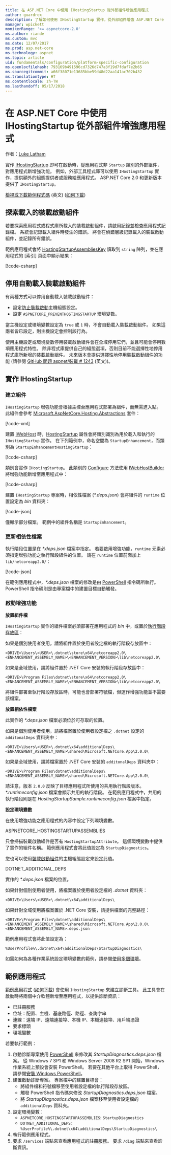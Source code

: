 ```yaml
---
title: 在 ASP.NET Core 中使用 IHostingStartup 從外部組件增強應用程式
author: guardrex
description: 了解如何使用 IHostingStartup 實作，從外部組件增強 ASP.NET Core 應用程式。
manager: wpickett
monikerRange: '>= aspnetcore-2.0'
ms.author: riande
ms.custom: mvc
ms.date: 12/07/2017
ms.prod: asp.net-core
ms.technology: aspnet
ms.topic: article
uid: fundamentals/configuration/platform-specific-configuration
ms.openlocfilehash: 793169b491596cd7326d747a3f19d7fdaf7e2b65
ms.sourcegitcommit: a66f38071e13685bbe59d48d22aa141ac702b432
ms.translationtype: HT
ms.contentlocale: zh-TW
ms.lasthandoff: 05/17/2018
---
```

# <a name="enhance-an-app-from-an-external-assembly-in-aspnet-core-with-ihostingstartup"></a>在 ASP.NET Core 中使用 IHostingStartup 從外部組件增強應用程式

作者：[Luke Latham](https://github.com/guardrex)

實作 [IHostingStartup](/dotnet/api/microsoft.aspnetcore.hosting.ihostingstartup) 即可在啟動時，從應用程式非 `Startup` 類別的外部組件，對應用程式新增強功能。 例如，外部工具程式庫可以使用 `IHostingStartup` 實作，提供額外的組態提供者或服務給應用程式。 ASP.NET Core 2.0 和更新版本提供了 `IHostingStartup`。

[檢視或下載範例程式碼](https://github.com/aspnet/Docs/tree/master/aspnetcore/fundamentals/configuration/platform-specific-configuration/sample/) \(英文\) ([如何下載](xref:tutorials/index#how-to-download-a-sample))

## <a name="discover-loaded-hosting-startup-assemblies"></a>探索載入的裝載啟動組件

若要探索應用程式或程式庫所載入的裝載啟動組件，請啟用記錄並檢查應用程式記錄檔。 系統會記錄載入組件時發生的錯誤。 將會在偵錯層級記錄載入的裝載啟動組件，並記錄所有錯誤。

範例應用程式會將 [HostingStartupAssembliesKey](/dotnet/api/microsoft.aspnetcore.hosting.webhostdefaults.hostingstartupassemblieskey) 讀取到 `string` 陣列，並在應用程式的 [索引] 頁面中顯示結果：

[!code-csharp[](platform-specific-configuration/sample/HostingStartupSample/Pages/Index.cshtml.cs?name=snippet1&highlight=14-16)]

## <a name="disable-automatic-loading-of-hosting-startup-assemblies"></a>停用自動載入裝載啟動組件

有兩種方式可以停用自動載入裝載啟動組件：

* 設定[防止裝載啟動](xref:fundamentals/host/web-host#prevent-hosting-startup)主機組態設定。
* 設定 `ASPNETCORE_PREVENTHOSTINGSTARTUP` 環境變數。

當主機設定或環境變數設定為 `true` 或 `1` 時，不會自動載入裝載啟動組件。 如果這兩者皆已設定，則主機設定會控制該行為。

使用主機設定或環境變數停用裝載啟動組件會在全域停用它們，並且可能會停用數項應用程式特性。 除非程式庫提供自己的組態選項，否則目前不能選擇性地停用程式庫所新增的裝載啟動組件。 未來版本會提供選擇性地停用裝載啟動組件的功能 (請參閱 [GitHub 問題 aspnet/裝載 # 1243](https://github.com/aspnet/Hosting/pull/1243) (英文))。

## <a name="implement-ihostingstartup"></a>實作 IHostingStartup

### <a name="create-the-assembly"></a>建立組件

`IHostingStartup` 增強功能會根據主控台應用程式部署為組件，而無需進入點。 此組件會參考 [Microsoft.AspNetCore.Hosting.Abstractions](https://www.nuget.org/packages/Microsoft.AspNetCore.Hosting.Abstractions/) 套件：

[!code-xml[](platform-specific-configuration/snapshot_sample/StartupEnhancement.csproj)]

建置 [IWebHost](/dotnet/api/microsoft.aspnetcore.hosting.iwebhost) 時，[HostingStartup](/dotnet/api/microsoft.aspnetcore.hosting.hostingstartupattribute) 屬性會將類別識別為用於載入和執行的 `IHostingStartup` 實作。 在下列範例中，命名空間為 `StartupEnhancement`，而類別為 `StartupEnhancementHostingStartup`：

[!code-csharp[](platform-specific-configuration/snapshot_sample/StartupEnhancement.cs?name=snippet1)]

類別會實作 `IHostingStartup`。 此類別的 [Configure](/dotnet/api/microsoft.aspnetcore.hosting.ihostingstartup.configure) 方法使用 [IWebHostBuilder](/dotnet/api/microsoft.aspnetcore.hosting.iwebhostbuilder) 將增強功能新增至應用程式中：

[!code-csharp[](platform-specific-configuration/snapshot_sample/StartupEnhancement.cs?name=snippet2&highlight=3,5)]

建置 `IHostingStartup` 專案時，相依性檔案 (*\*.deps.json*) 會將組件的 `runtime` 位置設定為 *bin* 資料夾：

[!code-json[](platform-specific-configuration/snapshot_sample/StartupEnhancement1.deps.json?range=2-13&highlight=8)]

僅顯示部分檔案。 範例中的組件名稱是 `StartupEnhancement`。

### <a name="update-the-dependencies-file"></a>更新相依性檔案

執行階段位置是在 *\*.deps.json* 檔案中指定。 若要啟用增強功能，`runtime` 元素必須指定增強功能之執行階段組件的位置。 請在 `runtime` 位置前面加上 `lib/netcoreapp2.0/`：

[!code-json[](platform-specific-configuration/snapshot_sample/StartupEnhancement2.deps.json?range=2-13&highlight=8)]

在範例應用程式中，*\*.deps.json* 檔案的修改是由 [PowerShell](/powershell/scripting/powershell-scripting) 指令碼所執行。 PowerShell 指令碼則是由專案檔中的建置目標自動觸發。

### <a name="enhancement-activation"></a>啟動增強功能

**放置組件檔**

`IHostingStartup` 實作的組件檔案必須部署在應用程式的 *bin* 中，或置於[執行階段存放區](/dotnet/core/deploying/runtime-store)：

如果是個別使用者使用，請將組件置於使用者設定檔的執行階段存放區中：

```
<DRIVE>\Users\<USER>\.dotnet\store\x64\netcoreapp2.0\<ENHANCEMENT_ASSEMBLY_NAME>\<ENHANCEMENT_VERSION>\lib\netcoreapp2.0\
```

如果是全域使用，請將組件置於 .NET Core 安裝的執行階段存放區中：

```
<DRIVE>\Program Files\dotnet\store\x64\netcoreapp2.0\<ENHANCEMENT_ASSEMBLY_NAME>\<ENHANCEMENT_VERSION>\lib\netcoreapp2.0\
```

將組件部署至執行階段存放區時，可能也會部署符號檔，但運作增強功能並不需要該檔案。

**放置相依性檔案**

此實作的 *\*.deps.json* 檔案必須位於可存取的位置。

如果是個別使用者使用，請將檔案置於使用者設定檔之 `.dotnet` 設定的 `additonalDeps` 資料夾中： 

```
<DRIVE>\Users\<USER>\.dotnet\x64\additionalDeps\<ENHANCEMENT_ASSEMBLY_NAME>\shared\Microsoft.NETCore.App\2.0.0\
```

如果是全域使用，請將檔案置於 .NET Core 安裝的 `additonalDeps` 資料夾中：

```
<DRIVE>\Program Files\dotnet\additionalDeps\<ENHANCEMENT_ASSEMBLY_NAME>\shared\Microsoft.NETCore.App\2.0.0\
```

請注意，版本 `2.0.0` 反映了目標應用程式所使用的共用執行階段版本。 *\*.runtimeconfig.json* 檔案會顯示共用的執行階段。 在範例應用程式中，共用的執行階段則是在 *HostingStartupSample.runtimeconfig.json* 檔案中指定。

**設定環境變數**

在使用增強功能之應用程式的內容中設定下列環境變數。

ASPNETCORE\_HOSTINGSTARTUPASSEMBLIES

只會掃描裝載啟動組件是否有 `HostingStartupAttribute`。 這個環境變數中提供了實作的組件名稱。 範例應用程式會將此值設定為 `StartupDiagnostics`。

您也可以使用[裝載啟動組件](xref:fundamentals/host/web-host#hosting-startup-assemblies)的主機組態設定來設定此值。

DOTNET\_ADDITIONAL\_DEPS

實作的 *\*.deps.json* 檔案的位置。

如果針對個別使用者使用，將檔案置於使用者設定檔的 *.dotnet* 資料夾：

```
<DRIVE>\Users\<USER>\.dotnet\x64\additionalDeps\
```

如果針對全域使用將檔案置於 .NET Core 安裝，請提供檔案的完整路徑：

```
<DRIVE>\Program Files\dotnet\additionalDeps\<ENHANCEMENT_ASSEMBLY_NAME>\shared\Microsoft.NETCore.App\2.0.0\<ENHANCEMENT_ASSEMBLY_NAME>.deps.json
```

範例應用程式會將此值設定為：

```
%UserProfile%\.dotnet\x64\additionalDeps\StartupDiagnostics\
```

如需如何為各種作業系統設定環境變數的範例，請參閱[使用多個環境](xref:fundamentals/environments)。

## <a name="sample-app"></a>範例應用程式

[範例應用程式](https://github.com/aspnet/Docs/tree/master/aspnetcore/fundamentals/configuration/platform-specific-configuration/sample/) ([如何下載](xref:tutorials/index#how-to-download-a-sample)) 會使用 `IHostingStartup` 來建立診斷工具。 此工具會在啟動時將兩個中介軟體新增至應用程式，以提供診斷資訊：

* 已註冊服務
* 位址：配置、主機、基底路徑、路徑、查詢字串
* 連線：遠端 IP、遠端連接埠、本機 IP、本機連接埠、用戶端憑證
* 要求標頭
* 環境變數

若要執行範例：

1. 啟動診斷專案使用 [PowerShell](/powershell/scripting/powershell-scripting) 來修改其 *StartupDiagnostics.deps.json* 檔案。 從 Windows 7 SP1 和 Windows Server 2008 R2 SP1 開始，Windows 作業系統上預設會安裝 PowerShell。 若要在其他平台上取得 PowerShell，請參閱[安裝 Windows PowerShell](/powershell/scripting/setup/installing-windows-powershell)。
2. 建置啟動診斷專案。 專案檔中的建置目標會：
   * 將組件檔和符號檔移至使用者設定檔的執行階段存放區。
   * 觸發 PowerShell 指令碼來修改 *StartupDiagnostics.deps.json* 檔案。
   * 將 *StartupDiagnostics.deps.json* 檔案移至使用者設定檔的 `additionalDeps` 資料夾。
3. 設定環境變數：
    * `ASPNETCORE_HOSTINGSTARTUPASSEMBLIES`: `StartupDiagnostics`
    * `DOTNET_ADDITIONAL_DEPS`: `%UserProfile%\.dotnet\x64\additionalDeps\StartupDiagnostics\`
4. 執行範例應用程式。
5. 要求 `/services` 端點來查看應用程式的註冊服務。 要求 `/diag` 端點來查看診斷資訊。

